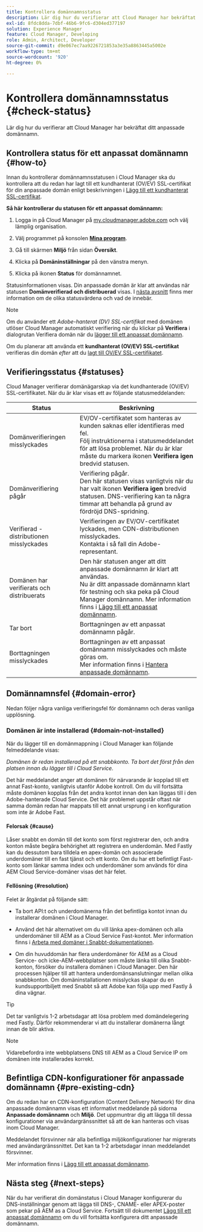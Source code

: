 ```yaml
---
title: Kontrollera domännamnsstatus
description: Lär dig hur du verifierar att Cloud Manager har bekräftat ditt anpassade domännamn.
exl-id: 8fdc8dda-7dbf-46b6-9fc6-d304ed377197
solution: Experience Manager
feature: Cloud Manager, Developing
role: Admin, Architect, Developer
source-git-commit: d9e067ec7aa9226721853a3e35a8863445a5002e
workflow-type: tm+mt
source-wordcount: '920'
ht-degree: 0%

---
```



# Kontrollera domännamnsstatus {#check-status}

Lär dig hur du verifierar att Cloud Manager har bekräftat ditt anpassade domännamn.

## Kontrollera status för ett anpassat domännamn {#how-to}

Innan du kontrollerar domännamnsstatusen i Cloud Manager ska du kontrollera att du redan har lagt till ett kundhanterat (OV/EV) SSL-certifikat för din anpassade domän enligt beskrivningen i [Lägg till ett kundhanterat SSL-certifikat](/help/implementing/cloud-manager/managing-ssl-certifications/add-ssl-certificate.md##add-customer-managed-ssl-cert).

**Så här kontrollerar du statusen för ett anpassat domännamn:**

1. Logga in på Cloud Manager på [my.cloudmanager.adobe.com](https://my.cloudmanager.adobe.com/) och välj lämplig organisation.

1. Välj programmet på konsolen **[Mina program](/help/implementing/cloud-manager/navigation.md#my-programs)**.

1. Gå till skärmen **Miljö** från sidan **Översikt**.

1. Klicka på **Domäninställningar** på den vänstra menyn.

1. Klicka på ikonen **Status** för domännamnet.

Statusinformationen visas. Din anpassade domän är klar att användas när statusen **Domänverifierad och distribuerad** visas. I [nästa avsnitt](#statuses) finns mer information om de olika statusvärdena och vad de innebär.

>[!NOTE]
>
>Om du använder ett *Adobe-hanterat (DV) SSL-certifikat* med domänen utlöser Cloud Manager automatiskt verifiering när du klickar på **Verifiera** i dialogrutan Verifiera domän när du [lägger till ett anpassat domännamn](/help/implementing/cloud-manager/custom-domain-names/add-custom-domain-name.md).
>
>Om du planerar att använda ett **kundhanterat (OV/EV) SSL-certifikat** verifieras din domän *efter* att du [lagt till OV/EV SSL-certifikatet](/help/implementing/cloud-manager/managing-ssl-certifications/add-ssl-certificate.md).


## Verifieringsstatus {#statuses}

Cloud Manager verifierar domänägarskap via det kundhanterade (OV/EV) SSL-certifikatet. När du är klar visas ett av följande statusmeddelanden:

| Status | Beskrivning |
| --- | --- |
| Domänverifieringen misslyckades | EV/OV-certifikatet som hanteras av kunden saknas eller identifieras med fel.<br> Följ instruktionerna i statusmeddelandet för att lösa problemet. När du är klar måste du markera ikonen **Verifiera igen** bredvid statusen. |
| Domänverifiering pågår | Verifiering pågår.<br>Den här statusen visas vanligtvis när du har valt ikonen **Verifiera igen** bredvid statusen. DNS-verifiering kan ta några timmar att behandla på grund av fördröjd DNS-spridning. |
| Verifierad - distributionen misslyckades | Verifieringen av EV/OV-certifikatet lyckades, men CDN-distributionen misslyckades.<br>Kontakta i så fall din Adobe-representant. |
| Domänen har verifierats och distribuerats | Den här statusen anger att ditt anpassade domännamn är klart att användas.<br>Nu är ditt anpassade domännamn klart för testning och ska peka på Cloud Manager domännamn. Mer information finns i [Lägg till ett anpassat domännamn](/help/implementing/cloud-manager/custom-domain-names/add-custom-domain-name.md). |
| Tar bort | Borttagningen av ett anpassat domännamn pågår. |
| Borttagningen misslyckades | Borttagningen av ett anpassat domännamn misslyckades och måste göras om.<br>Mer information finns i [Hantera anpassade domännamn](/help/implementing/cloud-manager/custom-domain-names/managing-custom-domain-names.md). |


## Domännamnsfel {#domain-error}

Nedan följer några vanliga verifieringsfel för domännamn och deras vanliga upplösning.

### Domänen är inte installerad {#domain-not-installed}

<!-- This error may occur during domain validation of the EV/OV certificate even after you have checked that the certificate has been updated appropriately. -->

När du lägger till en domänmappning i Cloud Manager kan följande felmeddelande visas:

*Domänen är redan installerad på ett snabbkonto. Ta bort det först från den platsen innan du lägger till i Cloud Service.*

Det här meddelandet anger att domänen för närvarande är kopplad till ett annat Fast-konto, vanligtvis utanför Adobe kontroll. Om du vill fortsätta måste domänen kopplas från det andra kontot innan den kan läggas till i den Adobe-hanterade Cloud Service. Det här problemet uppstår oftast när samma domän redan har mappats till ett annat ursprung i en konfiguration som inte är Adobe Fast.

#### Felorsak {#cause}

Låser snabbt en domän till det konto som först registrerar den, och andra konton måste begära behörighet att registrera en underdomän. Med Fastly kan du dessutom bara tilldela en apex-domän och associerade underdomäner till en fast tjänst och ett konto. Om du har ett befintligt Fast-konto som länkar samma index och underdomäner som används för dina AEM Cloud Service-domäner visas det här felet.

#### Fellösning {#resolution}

Felet är åtgärdat på följande sätt:

* Ta bort API:t och underdomänerna från det befintliga kontot innan du installerar domänen i Cloud Manager.

* Använd det här alternativet om du vill länka apex-domänen och alla underdomäner till AEM as a Cloud Service Fast-kontot. Mer information finns i [Arbeta med domäner i Snabbt-dokumentationen](https://docs.fastly.com/en/guides/working-with-domains).

* Om din huvuddomän har flera underdomäner för AEM as a Cloud Service- och icke-AEM-webbplatser som måste länka till olika Snabbt-konton, försöker du installera domänen i Cloud Manager. Den här processen hjälper till att hantera underdomänsanslutningar mellan olika snabbkonton. Om domäninstallationen misslyckas skapar du en kundsupportbiljett med Snabbt så att Adobe kan följa upp med Fastly å dina vägnar.

>[!TIP]
>
>Det tar vanligtvis 1-2 arbetsdagar att lösa problem med domändelegering med Fastly. Därför rekommenderar vi att du installerar domänerna långt innan de blir aktiva.

>[!NOTE]
>
>Vidarebefordra inte webbplatsens DNS till AEM as a Cloud Service IP om domänen inte installerades korrekt.

## Befintliga CDN-konfigurationer för anpassade domännamn {#pre-existing-cdn}

Om du redan har en CDN-konfiguration (Content Delivery Network) för dina anpassade domännamn visas ett informativt meddelande på sidorna **Anpassade domännamn** och **Miljö**. Det uppmuntrar dig att lägga till dessa konfigurationer via användargränssnittet så att de kan hanteras och visas inom Cloud Manager.

Meddelandet försvinner när alla befintliga miljökonfigurationer har migrerats med användargränssnittet. Det kan ta 1-2 arbetsdagar innan meddelandet försvinner.

Mer information finns i [Lägg till ett anpassat domännamn](/help/implementing/cloud-manager/custom-domain-names/add-custom-domain-name.md).

## Nästa steg {#next-steps}

När du har verifierat din domänstatus i Cloud Manager konfigurerar du DNS-inställningar genom att lägga till DNS-, CNAME- eller APEX-poster som pekar på AEM as a Cloud Service. Fortsätt till dokumentet [Lägg till ett anpassat domännamn](/help/implementing/cloud-manager/custom-domain-names/add-custom-domain-name.md) om du vill fortsätta konfigurera ditt anpassade domännamn.
